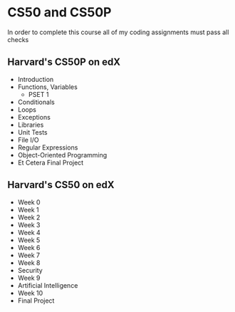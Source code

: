 # CS50 and CS50P
In order to complete this course all of my coding assignments must pass all checks

## Harvard's CS50P on edX
* Introduction
* Functions, Variables
  *  PSET 1
* Conditionals
* Loops
* Exceptions
* Libraries
* Unit Tests
* File I/O
* Regular Expressions
* Object-Oriented Programming
* Et Cetera
Final Project

## Harvard's CS50 on edX
* Week 0
* Week 1
* Week 2
* Week 3
* Week 4
* Week 5
* Week 6
* Week 7
* Week 8
* Security
* Week 9
* Artificial Intelligence
* Week 10
* Final Project
